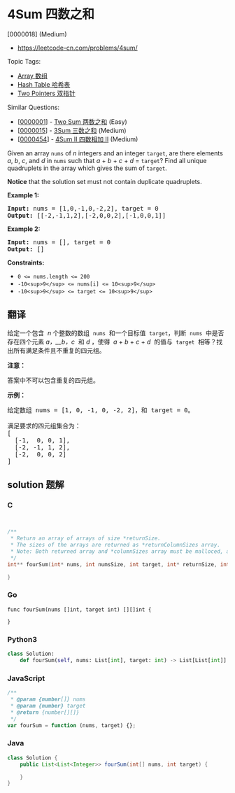 # 4Sum 四数之和

[0000018] (Medium)

- https://leetcode-cn.com/problems/4sum/

Topic Tags:

- [Array 数组](https://leetcode-cn.com/tag/array/)
- [Hash Table 哈希表](https://leetcode-cn.com/tag/hash-table/)
- [Two Pointers 双指针](https://leetcode-cn.com/tag/two-pointers/)

Similar Questions:

- [[0000001](https://leetcode-cn.com/problems/two-sum/)] - [Two Sum 两数之和](./0000001.two-sum.md) (Easy)
- [[0000015](https://leetcode-cn.com/problems/3sum/)] - [3Sum 三数之和](./0000015.3sum.md) (Medium)
- [[0000454](https://leetcode-cn.com/problems/4sum-ii/)] - [4Sum II 四数相加 II](./0000454.4sum-ii.md) (Medium)

Given an array `nums` of _n_ integers and an integer `target`, are there elements _a_, _b_, _c_, and _d_ in `nums` such that _a_ + _b_ + _c_ + _d_ = `target`? Find all unique quadruplets in the array which gives the sum of `target`.

**Notice** that the solution set must not contain duplicate quadruplets.

**Example 1:**

<pre><strong>Input:</strong> nums = [1,0,-1,0,-2,2], target = 0
<strong>Output:</strong> [[-2,-1,1,2],[-2,0,0,2],[-1,0,0,1]]
</pre>

**Example 2:**

<pre><strong>Input:</strong> nums = [], target = 0
<strong>Output:</strong> []
</pre>

**Constraints:**

- `0 <= nums.length <= 200`
- `-10<sup>9</sup> <= nums[i] <= 10<sup>9</sup>`
- `-10<sup>9</sup> <= target <= 10<sup>9</sup>`

## 翻译

给定一个包含  *n* 个整数的数组  `nums`  和一个目标值  `target`，判断  `nums`  中是否存在四个元素 *a，\_\_b，c*  和 *d* ，使得  *a* + _b_ + _c_ + *d*  的值与  `target`  相等？找出所有满足条件且不重复的四元组。

**注意：**

答案中不可以包含重复的四元组。

**示例：**

<pre>给定数组 nums = [1, 0, -1, 0, -2, 2]，和 target = 0。

满足要求的四元组集合为：
[
  [-1,  0, 0, 1],
  [-2, -1, 1, 2],
  [-2,  0, 0, 2]
]
</pre>

## solution 题解

### C

```c


/**
 * Return an array of arrays of size *returnSize.
 * The sizes of the arrays are returned as *returnColumnSizes array.
 * Note: Both returned array and *columnSizes array must be malloced, assume caller calls free().
 */
int** fourSum(int* nums, int numsSize, int target, int* returnSize, int** returnColumnSizes){

}
```

### Go

```golang
func fourSum(nums []int, target int) [][]int {

}
```

### Python3

```python
class Solution:
    def fourSum(self, nums: List[int], target: int) -> List[List[int]]:
```

### JavaScript

```javascript
/**
 * @param {number[]} nums
 * @param {number} target
 * @return {number[][]}
 */
var fourSum = function (nums, target) {};
```

### Java

```java
class Solution {
    public List<List<Integer>> fourSum(int[] nums, int target) {

    }
}
```
